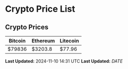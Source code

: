 # Crypto Price List

## Crypto Prices
| Bitcoin | Ethereum | Litecoin |
| ------- | -------- | -------- |
| $79836 | $3203.8 | $77.96 |
**Last Updated:** 2024-11-10 14:31 UTC
**Last Updated:** $DATE$

